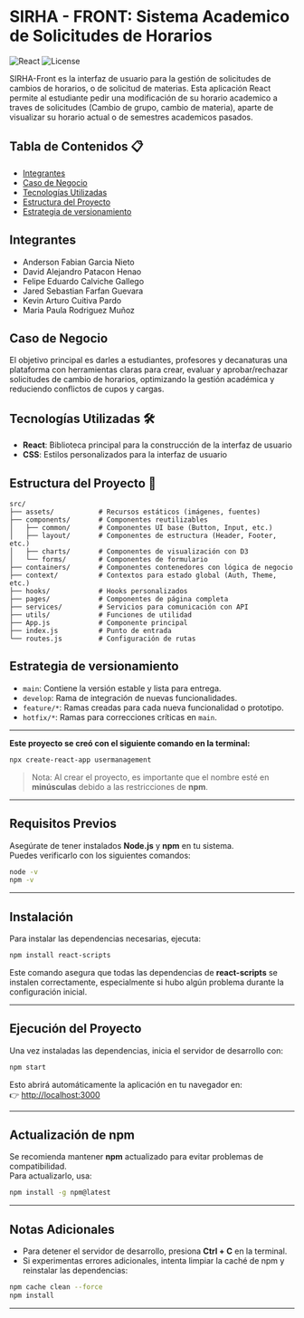 # SIRHA - FRONT: Sistema Academico de Solicitudes de Horarios

![React](https://img.shields.io/badge/React-18.2.0-blue)
![License](https://img.shields.io/badge/license-MIT-blue)

SIRHA-Front es la interfaz de usuario para la gestión de solicitudes de cambios de horarios, o de solicitud de materias. Esta aplicación React permite al estudiante pedir una modificación de su horario academico a traves de solicitudes (Cambio de grupo, cambio de materia), aparte de visualizar su horario actual o de semestres academicos pasados.

## Tabla de Contenidos 📋

- [Integrantes](#integrantes)
- [Caso de Negocio](#caso-de-negocio)
- [Tecnologías Utilizadas](#tecnologías-utilizadas-)
- [Estructura del Proyecto](#estructura-del-proyecto-)
- [Estrategia de versionamiento](#estrategia-de-versionamiento)


## Integrantes

- Anderson Fabian Garcia Nieto
- David Alejandro Patacon Henao 
- Felipe Eduardo Calviche Gallego
- Jared Sebastian Farfan Guevara
- Kevin Arturo Cuitiva Pardo
- Maria Paula Rodriguez Muñoz

## Caso de Negocio
El objetivo principal es darles a estudiantes, profesores y decanaturas una plataforma con herramientas claras para crear, evaluar y aprobar/rechazar solicitudes de cambio de horarios, optimizando la gestión académica y reduciendo conflictos de cupos y cargas.

## Tecnologías Utilizadas 🛠

- **React**: Biblioteca principal para la construcción de la interfaz de usuario
- **CSS**: Estilos personalizados para la interfaz de usuario


## Estructura del Proyecto 📁

```
src/
├── assets/           # Recursos estáticos (imágenes, fuentes)
├── components/       # Componentes reutilizables
│   ├── common/       # Componentes UI base (Button, Input, etc.)
│   ├── layout/       # Componentes de estructura (Header, Footer, etc.)
│   ├── charts/       # Componentes de visualización con D3
│   └── forms/        # Componentes de formulario
├── containers/       # Componentes contenedores con lógica de negocio
├── context/          # Contextos para estado global (Auth, Theme, etc.)
├── hooks/            # Hooks personalizados
├── pages/            # Componentes de página completa
├── services/         # Servicios para comunicación con API
├── utils/            # Funciones de utilidad
├── App.js            # Componente principal
├── index.js          # Punto de entrada
└── routes.js         # Configuración de rutas
```

## Estrategia de versionamiento

- `main`: Contiene la versión estable y lista para entrega.
- `develop`: Rama de integración de nuevas funcionalidades.
- `feature/*`: Ramas creadas para cada nueva funcionalidad o prototipo.
- `hotfix/*`: Ramas para correcciones críticas en `main`.



---
**Este proyecto se creó con el siguiente comando en la terminal:**

```bash
npx create-react-app usermanagement
```

> Nota: Al crear el proyecto, es importante que el nombre esté en **minúsculas** debido a las restricciones de **npm**.

---

## Requisitos Previos

Asegúrate de tener instalados **Node.js** y **npm** en tu sistema.  
Puedes verificarlo con los siguientes comandos:

```bash
node -v
npm -v
```

---

## Instalación

Para instalar las dependencias necesarias, ejecuta:

```bash
npm install react-scripts
```

Este comando asegura que todas las dependencias de **react-scripts** se instalen correctamente, especialmente si hubo algún problema durante la configuración inicial.

---

## Ejecución del Proyecto

Una vez instaladas las dependencias, inicia el servidor de desarrollo con:

```bash
npm start
```

Esto abrirá automáticamente la aplicación en tu navegador en:  
👉 [http://localhost:3000](http://localhost:3000)

---

## Actualización de npm

Se recomienda mantener **npm** actualizado para evitar problemas de compatibilidad.  
Para actualizarlo, usa:

```bash
npm install -g npm@latest
```

---

## Notas Adicionales

- Para detener el servidor de desarrollo, presiona **Ctrl + C** en la terminal.  
- Si experimentas errores adicionales, intenta limpiar la caché de npm y reinstalar las dependencias:

```bash
npm cache clean --force
npm install
```

---
